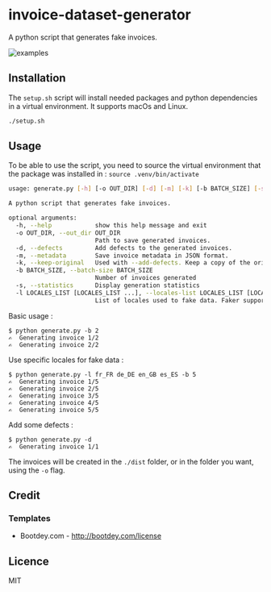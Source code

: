 # invoice-dataset-generator

A python script that generates fake invoices.

![examples](public/examples.png?raw=true)

## Installation

The `setup.sh` script will install needed packages and python dependencies in a virtual environment. It supports macOs and Linux.

```bash
./setup.sh
```

## Usage

To be able to use the script, you need to source the virtual environment that the package was installed in : `source .venv/bin/activate`

```bash
usage: generate.py [-h] [-o OUT_DIR] [-d] [-m] [-k] [-b BATCH_SIZE] [-s] [-l LOCALES_LIST [LOCALES_LIST ...]]

A python script that generates fake invoices.

optional arguments:
  -h, --help            show this help message and exit
  -o OUT_DIR, --out_dir OUT_DIR
                        Path to save generated invoices.
  -d, --defects         Add defects to the generated invoices.
  -m, --metadata        Save invoice metadata in JSON format.
  -k, --keep-original   Used with --add-defects. Keep a copy of the original, clean PDF before degradation.
  -b BATCH_SIZE, --batch-size BATCH_SIZE
                        Number of invoices generated
  -s, --statistics      Display generation statistics
  -l LOCALES_LIST [LOCALES_LIST ...], --locales-list LOCALES_LIST [LOCALES_LIST ...]
                        List of locales used to fake data. Faker support multiples locale, see https://faker.readthedocs.io/en/master/locales.html
```

Basic usage : 
```
$ python generate.py -b 2
✍️  Generating invoice 1/2
✍️  Generating invoice 2/2
```

Use specific locales for fake data : 
```
$ python generate.py -l fr_FR de_DE en_GB es_ES -b 5
✍️  Generating invoice 1/5
✍️  Generating invoice 2/5
✍️  Generating invoice 3/5
✍️  Generating invoice 4/5
✍️  Generating invoice 5/5
```

Add some defects : 
```
$ python generate.py -d
✍️  Generating invoice 1/1
```

The invoices will be created in the `./dist` folder, or in the folder you want, using the `-o` flag.

## Credit

### Templates 
- Bootdey.com - http://bootdey.com/license

## Licence

MIT